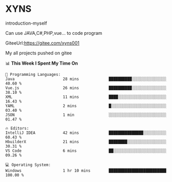 # XYNS
introduction-myself

Can use JAVA,C#,PHP,vue... to code program

GiteeUrl:https://gitee.com/xyns001

My all projects pushed on gitee

<!--START_SECTION:waka-->
📊 **This Week I Spent My Time On** 

```text
💬 Programming Languages: 
Java                     28 mins             ██████████░░░░░░░░░░░░░░░   40.60 % 
Vue.js                   26 mins             ██████████░░░░░░░░░░░░░░░   38.10 % 
XML                      11 mins             ████░░░░░░░░░░░░░░░░░░░░░   16.43 % 
YAML                     2 mins              █░░░░░░░░░░░░░░░░░░░░░░░░   03.40 % 
JSON                     1 min               ░░░░░░░░░░░░░░░░░░░░░░░░░   01.47 % 

🔥 Editors: 
IntelliJ IDEA            42 mins             ███████████████░░░░░░░░░░   60.43 % 
HbuilderX                21 mins             ████████░░░░░░░░░░░░░░░░░   30.31 % 
VS Code                  6 mins              ██░░░░░░░░░░░░░░░░░░░░░░░   09.26 % 

💻 Operating System: 
Windows                  1 hr 10 mins        █████████████████████████   100.00 % 
```


<!--END_SECTION:waka-->
